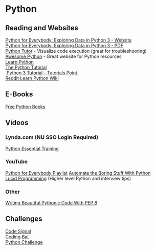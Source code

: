 # Python


## Reading and Websites

[Python for Everybody: Exploring Data in Python 3 - Website][1]  
[Python for Everybody: Exploring Data in Python 3 - PDF][2]  
[Python Tutor][3]  - Visualize code execution (great for troubleshooting)  
[Awesome Python][4] - Great website for Python resources      
[Learn Python][5]      
[The Python Tutorial][6]    
[ Python 3 Tutorial - Tutorials Point ][7]    
[Reddit Learn Python Wiki][8]     
## E-Books
[Free Python Books][9]       
## Videos
### Lynda.com (NU SSO Login Required)
[Python Essential Training][10]    
### YouTube
[Python for Everybody Playlist][11] 
[Automate the Boring Stuff With Python][12]   
[Lucid Programming][13]  (Higher level Python and interview tips)  
### Other
[Writing Beautiful Pythonic Code With PEP 8][14]          
## Challenges
[Code Signal][15]    
[Coding Bat][16]    
[Python Challenge][17]   

[1]:	https://www.py4e.com/html3/ "Python For Everybody Website"
[2]:	http://do1.dr-chuck.com/pythonlearn/EN_us/pythonlearn.pdf "Python for Everybody: Exploring Data in Python 3 - PDF"
[3]:	http://pythontutor.com "Python Tutor"
[4]:	https://awesome-python.com "Awesome Python"
[5]:	http://learnpython.org/en/Welcome "Learn Python"
[6]:	https://docs.python.org/3/tutorial/index.html "The Python Tutorial"
[7]:	https://www.tutorialspoint.com/python3/ "Python 3 Tutorial - Tutorials Point"
[8]:	https://www.reddit.com/r/learnpython/wiki/index "Reddit Learn Python Wiki"
[9]:	https://github.com/EbookFoundation/free-programming-books/blob/master/free-programming-books.md#python "Free Python Books"
[10]:	https://www.lynda.com/Python-tutorials/Python-Essential-Training/614299-2.html?org=nu.edu "Python Essential Training"
[11]:	https://www.youtube.com/playlist?list=PLlRFEj9H3Oj7Bp8-DfGpfAfDBiblRfl5p "Python for Everybody Playlist"
[12]:	https://www.youtube.com/playlist?list=PL0-84-yl1fUnRuXGFe_F7qSH1LEnn9LkW "Automate the Boring Stuff with Python"
[13]:	https://www.youtube.com/c/LucidProgramming "Lucid Programming"
[14]:	https://realpython.com/courses/writing-beautiful-python-code-pep-8/?utm_source=cpc&utm_medium=fb&utm_campaign=courses&utm_content=pep8-var1&fbclid=IwAR2P_o8JRj02T0N7S8sK_aEVFppo8rEZiM34pg375ZiG-Bfi4nxu6eVbPo4 "Writing Beautiful Pythonic Code With PEP 8"
[15]:	https://codesignal.com "Code Signal"
[16]:	https://codingbat.com/python "Coding Bat"
[17]:	http://www.pythonchallenge.com "Python Challenge"